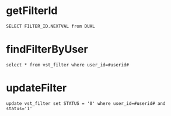 getFilterId
===
	SELECT FILTER_ID.NEXTVAL from DUAL
	
findFilterByUser
===
	select * from vst_filter where user_id=#userid# 	
	
updateFilter
=== 
	update vst_filter set STATUS = '0' where user_id=#userid# and status='1' 		